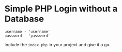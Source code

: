 # Simple PHP Login without a Database

```
username - 'username'
password - 'password'
```

Include the `index.php` in your project and give it a go.
